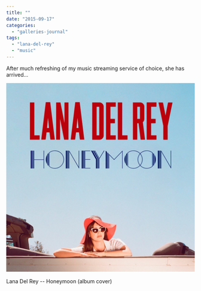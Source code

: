 ```yaml
---
title: ""
date: "2015-09-17"
categories: 
  - "galleries-journal"
tags: 
  - "lana-del-rey"
  - "music"
---
```


After much refreshing of my music streaming service of choice, she has arrived...

[![](images/honeymoon-by-lana-del-rey.jpg)](https://davidpeach.co.uk/wp-content/uploads/2023/05/honeymoon-by-lana-del-rey.jpg)

Lana Del Rey -- Honeymoon (album cover)
